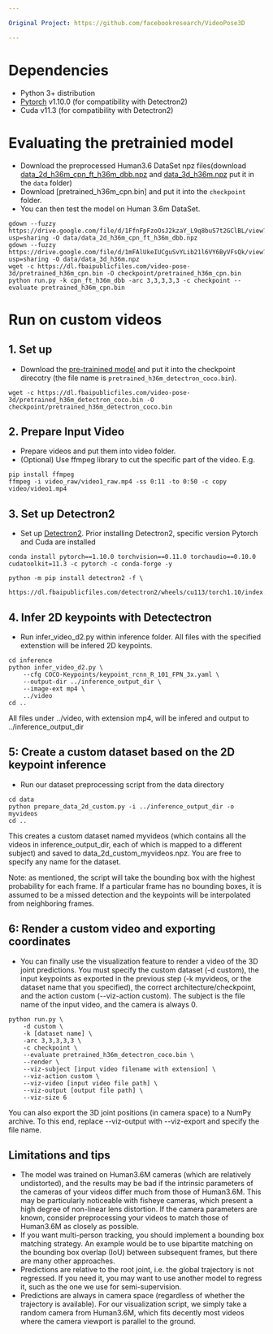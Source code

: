 ```yaml
---

Original Project: https://github.com/facebookresearch/VideoPose3D

---
```



# Dependencies

- Python 3+ distribution
- [Pytorch](https://pytorch.org/get-started/previous-versions/) v1.10.0 (for compatibility with Detectron2)
- Cuda v11.3 (for compatibility with Detectron2)

# Evaluating the pretrainied model

- Download the preprocessed Human3.6 DataSet npz files(download [data_2d_h36m_cpn_ft_h36m_dbb.npz](https://drive.google.com/file/d/1FfnFpFzoOsJ2kzaY_L9q8buS7t2GClBL/view?usp=sharing) and [data_3d_h36m.npz](https://drive.google.com/file/d/1mFAlUkeIUCguSvYLib21l6VY6ByVFsQk/view?usp=sharing) put it in the `data` folder)
- Download [pretrained_h36m_cpn.bin] and put it into the `checkpoint` folder.
- You can then test the model on Human 3.6m DataSet.

```
gdown --fuzzy https://drive.google.com/file/d/1FfnFpFzoOsJ2kzaY_L9q8buS7t2GClBL/view?usp=sharing -O data/data_2d_h36m_cpn_ft_h36m_dbb.npz
gdown --fuzzy https://drive.google.com/file/d/1mFAlUkeIUCguSvYLib21l6VY6ByVFsQk/view?usp=sharing -O data/data_3d_h36m.npz
wget -c https://dl.fbaipublicfiles.com/video-pose-3d/pretrained_h36m_cpn.bin -O checkpoint/pretrained_h36m_cpn.bin
python run.py -k cpn_ft_h36m_dbb -arc 3,3,3,3,3 -c checkpoint --evaluate pretrained_h36m_cpn.bin
```

# Run on custom videos

## 1. Set up

- Download the [pre-trainined model](https://dl.fbaipublicfiles.com/video-pose-3d/pretrained_h36m_detectron_coco.bin) and put it into the checkpoint direcotry (the file name is `pretrained_h36m_detectron_coco.bin`).

```shell
wget -c https://dl.fbaipublicfiles.com/video-pose-3d/pretrained_h36m_detectron_coco.bin -O checkpoint/pretrained_h36m_detectron_coco.bin
```

## 2. Prepare Input Video

- Prepare videos and put them into video folder.
- (Optional) Use ffmpeg library to cut the specific part of the video.
E.g.

```shell
pip install ffmpeg
ffmpeg -i video_raw/video1_raw.mp4 -ss 0:11 -to 0:50 -c copy video/video1.mp4
```

## 3. Set up Detectron2

- Set up [Detectron2](https://github.com/facebookresearch/detectron2). Prior installing Detectron2, specific version Pytorch and Cuda are installed

```shell
conda install pytorch==1.10.0 torchvision==0.11.0 torchaudio==0.10.0 cudatoolkit=11.3 -c pytorch -c conda-forge -y
```

```shell
python -m pip install detectron2 -f \
  https://dl.fbaipublicfiles.com/detectron2/wheels/cu113/torch1.10/index.html
```

## 4. Infer 2D keypoints with Detectectron

- Run infer_video_d2.py within inference folder. All files with the specified extenstion will be infered 2D keypoints.

```shell
cd inference
python infer_video_d2.py \
    --cfg COCO-Keypoints/keypoint_rcnn_R_101_FPN_3x.yaml \
    --output-dir ../inference_output_dir \
    --image-ext mp4 \
    ../video
cd ..
```
All files under ../video, with extension mp4, will be infered and output to ../inference_output_dir

## 5: Create a custom dataset based on the 2D keypoint inference

- Run our dataset preprocessing script from the data directory

```shell
cd data
python prepare_data_2d_custom.py -i ../inference_output_dir -o myvideos
cd ..
```
This creates a custom dataset named myvideos (which contains all the videos in inference_output_dir, each of which is mapped to a different subject) and saved to data_2d_custom_myvideos.npz. You are free to specify any name for the dataset.

Note: as mentioned, the script will take the bounding box with the highest probability for each frame. If a particular frame has no bounding boxes, it is assumed to be a missed detection and the keypoints will be interpolated from neighboring frames.

## 6: Render a custom video and exporting coordinates
- You can finally use the visualization feature to render a video of the 3D joint predictions. You must specify the custom dataset (-d custom), the input keypoints as exported in the previous step (-k myvideos, or the dataset name that you specified), the correct architecture/checkpoint, and the action custom (--viz-action custom). The subject is the file name of the input video, and the camera is always 0.

```shell
python run.py \
    -d custom \
    -k [dataset name] \
    -arc 3,3,3,3,3 \
    -c checkpoint \
    --evaluate pretrained_h36m_detectron_coco.bin \
    --render \
    --viz-subject [input video filename with extension] \
    --viz-action custom \
    --viz-video [input video file path] \
    --viz-output [output file path] \
    --viz-size 6
```

You can also export the 3D joint positions (in camera space) to a NumPy archive. To this end, replace --viz-output with --viz-export and specify the file name.

## Limitations and tips
- The model was trained on Human3.6M cameras (which are relatively undistorted), and the results may be bad if the intrinsic parameters of the cameras of your videos differ much from those of Human3.6M. This may be particularly noticeable with fisheye cameras, which present a high degree of non-linear lens distortion. If the camera parameters are known, consider preprocessing your videos to match those of Human3.6M as closely as possible.
- If you want multi-person tracking, you should implement a bounding box matching strategy. An example would be to use bipartite matching on the bounding box overlap (IoU) between subsequent frames, but there are many other approaches.
- Predictions are relative to the root joint, i.e. the global trajectory is not regressed. If you need it, you may want to use another model to regress it, such as the one we use for semi-supervision.
- Predictions are always in camera space (regardless of whether the trajectory is available). For our visualization script, we simply take a random camera from Human3.6M, which fits decently most videos where the camera viewport is parallel to the ground.
